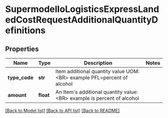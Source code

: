 # SupermodelIoLogisticsExpressLandedCostRequestAdditionalQuantityDefinitions

## Properties
Name | Type | Description | Notes
------------ | ------------- | ------------- | -------------
**type_code** | **str** | Item additional quantity value UOM:&lt;BR&gt;                  example PFL&#x3D;percent of alcohol | 
**amount** | **float** | An Item&#x27;s additional quantity value:&lt;BR&gt;                  example is percent of alcohol | 

[[Back to Model list]](../README.md#documentation-for-models) [[Back to API list]](../README.md#documentation-for-api-endpoints) [[Back to README]](../README.md)

